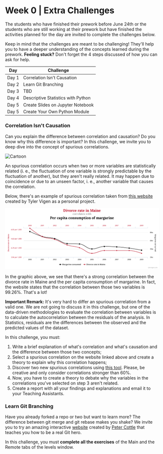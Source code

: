 # Week 0 | Extra Challenges

The students who have finished their prework before June 24th or the students who are still working at their prework but have finished the activities planned for the day are invited to complete the challenges below.

Keep in mind that the challenges are meant to be challenging! They'll help you to have a deeper understanding of the concepts learned during the prework. **Feeling stuck?** Don't forget the 4 steps discussed of how you can ask for help.

Day | Challenge
:---:| ---
Day 1 | Correlation Isn't Causation
Day 2 | Learn Git Branching
Day 3 | TBD
Day 4 | Descriptive Statistics with Python
Day 5 | Create Slides on Jupyter Notebook
Day 5 | Create Your Own Python Module

### Correlation Isn't Causation

Can you explain the difference between correlation and causation? Do you know why this difference is important? In this challenge, we invite you to deep dive into the concept of spurious correlations.

![Cartoon](https://imgs.xkcd.com/comics/correlation.png "XKCD 552")

An spurious correlation occurs when two or more variables are statistically related (i. e., the fluctuation of one variable is strongly predictable by the fluctuation of another), but they aren't really related. It may happen due to coincidence or due to an unseen factor, i. e., another variable that causes the correlation.

Below, there's an example of spurious correlation taken from [this website](http://www.tylervigen.com/spurious-correlations) created by Tyler Vigen as a personal project.

![Graph](Images/divorce_margarine.png)

In the graphic above, we see that there's a strong correlation between the divorce rate in Maine and the per capita consumption of margarine. In fact, the website states that the correlation between those two variables is 99.26%. That's a lot!

**Important Remark:** It's very hard to differ an spurious correlation from a valid one. We are not going to discuss it in this challenge, but one of the data-driven methodologies to evaluate the correlation between variables is to calculate the autocorrelation between the residuals of the analysis. In Statistics, residuals are the differences between the observed and the predicted values of the dataset.

In this challenge, you must:

1. Write a brief explanation of what's correlation and what's causation and the difference between those two concepts;
2. Select a spurious correlation on the website linked above and create a theory to explain why this correlation happens;
3. Discover two new spurious correlations using [this tool](https://tylervigen.com/discover). Please, be creative and only consider correlations stronger than 60%.
4. Now, you have to create a theory to debate why the variables in the correlations you've selected on step 3 aren't related.
5. Create a report with all your findings and explanations and email it to your Teaching Assistants.

### Learn Git Branching

Have you already forked a repo or two but want to learn more? The difference between git merge and git rebase makes you shake? We invite you to try an amazing interactive [website](https://learngitbranching.js.org/) created by [Peter Cottle](https://github.com/pcottle) that teaches you how to be a real Git hero.

In this challenge, you must **complete all the exercises** of the Main and the Remote tabs of the levels window.
